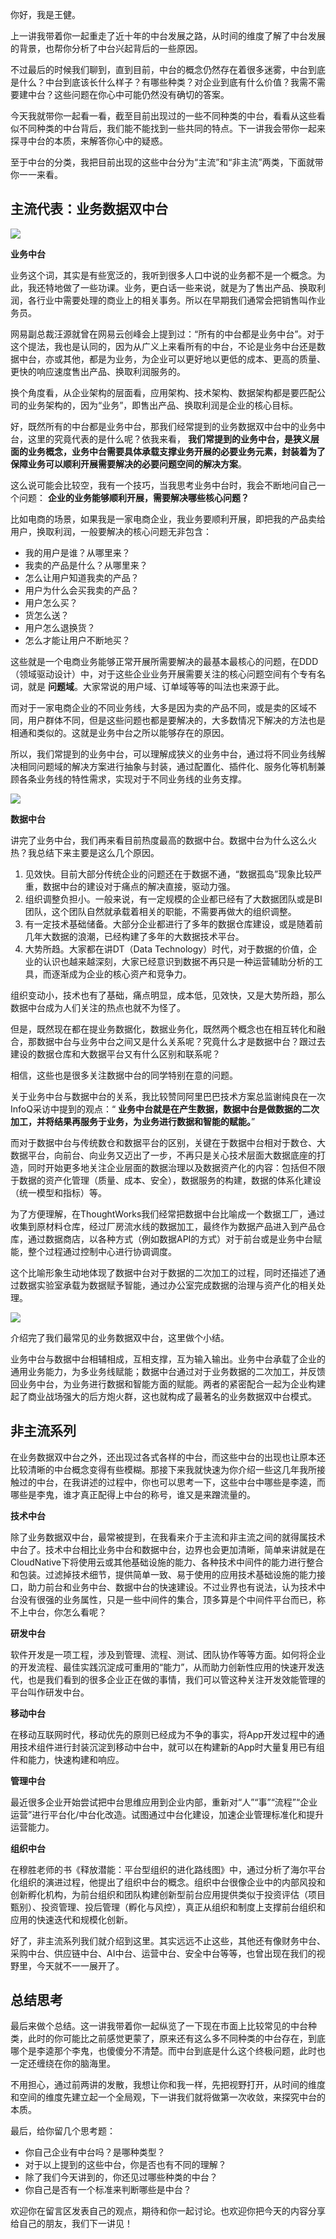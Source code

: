 你好，我是王健。

上一讲我带着你一起重走了近十年的中台发展之路，从时间的维度了解了中台发展的背景，也帮你分析了中台兴起背后的一些原因。

不过最后的时候我们聊到，直到目前，中台的概念仍然存在着很多迷雾，中台到底是什么？中台到底该长什么样子？有哪些种类？对企业到底有什么价值？我需不需要建中台？这些问题在你心中可能仍然没有确切的答案。

今天我就带你一起看一看，截至目前出现过的一些不同种类的中台，看看从这些看似不同种类的中台背后，我们能不能找到一些共同的特点。下一讲我会带你一起来探寻中台的本质，来解答你心中的疑惑。

至于中台的分类，我把目前出现的这些中台分为“主流”和“非主流”两类，下面就带你一一来看。

## 主流代表：业务数据双中台

![](https://static001.geekbang.org/resource/image/17/ca/1721ba484ffe9ca733483eb80f1725ca.jpg?wh=1317*687)

**业务中台**

业务这个词，其实是有些宽泛的，我听到很多人口中说的业务都不是一个概念。为此，我还特地做了一些功课。业务，更白话一些来说，就是为了售出产品、换取利润，各行业中需要处理的商业上的相关事务。所以在早期我们通常会把销售叫作业务员。

网易副总裁汪源就曾在网易云创峰会上提到过：“所有的中台都是业务中台”。对于这个提法，我也是认同的，因为从广义上来看所有的中台，不论是业务中台还是数据中台，亦或其他，都是为业务，为企业可以更好地以更低的成本、更高的质量、更快的响应速度售出产品、换取利润服务的。

换个角度看，从企业架构的层面看，应用架构、技术架构、数据架构都是要匹配公司的业务架构的，因为“业务”，即售出产品、换取利润是企业的核心目标。

好，既然所有的中台都是业务中台，那我们经常提到的业务数据双中台中的业务中台，这里的究竟代表的是什么呢？依我来看， **我们常提到的业务中台，是狭义层面的业务概念，业务中台需要具体承载支撑业务开展的必要业务元素，封装着为了保障业务可以顺利开展需要解决的必要问题空间的解决方案**。

这么说可能会比较空，我有一个技巧，当我思考业务中台时，我会不断地问自己一个问题： **企业的业务能够顺利开展，需要解决哪些核心问题？**

比如电商的场景，如果我是一家电商企业，我业务要顺利开展，即把我的产品卖给用户，换取利润，一般要解决的核心问题无非包含：

- 我的用户是谁？从哪里来？
- 我卖的产品是什么？从哪里来？
- 怎么让用户知道我卖的产品？
- 用户为什么会买我卖的产品？
- 用户怎么买？
- 货怎么送？
- 用户怎么退换货？
- 怎么才能让用户不断地买？

这些就是一个电商业务能够正常开展所需要解决的最基本最核心的问题，在DDD（领域驱动设计）中，对于这些企业业务开展需要关注的核心问题空间有个专有名词，就是 **问题域**。大家常说的用户域、订单域等等的叫法也来源于此。

而对于一家电商企业的不同业务线，大多是因为卖的产品不同，或是卖的区域不同，用户群体不同，但是这些问题也都是要解决的，大多数情况下解决的方法也是相通和类似的。这就是业务中台之所以能够存在的原因。

所以，我们常提到的业务中台，可以理解成狭义的业务中台，通过将不同业务线解决相同问题域的解决方案进行抽象与封装，通过配置化、插件化、服务化等机制兼顾各条业务线的特性需求，实现对于不同业务线的业务支撑。

![](https://static001.geekbang.org/resource/image/86/cf/86043cc4a24c4256d5b97b21825c36cf.jpg?wh=1316*620)

**数据中台**

讲完了业务中台，我们再来看目前热度最高的数据中台。数据中台为什么这么火热？我总结下来主要是这么几个原因。

1. 见效快。目前大部分传统企业的问题还在于数据不通，“数据孤岛”现象比较严重，数据中台的建设对于痛点的解决直接，驱动力强。
2. 组织调整负担小。一般来说，有一定规模的企业都已经有了大数据团队或是BI团队，这个团队自然就承载着相关的职能，不需要再做大的组织调整。
3. 有一定技术基础储备。大部分企业都进行了多年的数据仓库建设，或是随着前几年大数据的浪潮，已经构建了多年的大数据技术平台。
4. 大势所趋。大家都在讲DT（Data Technology）时代，对于数据的价值，企业的认识也越来越深刻，大家已经意识到数据不再只是一种运营辅助分析的工具，而逐渐成为企业的核心资产和竞争力。

组织变动小，技术也有了基础，痛点明显，成本低，见效快，又是大势所趋，那么数据中台成为人们关注的热点也就不为怪了。

但是，既然现在都在提业务数据化，数据业务化，既然两个概念也在相互转化和融合，那数据中台与业务中台之间又是什么关系呢？究竟什么才是数据中台？跟过去建设的数据仓库和大数据平台又有什么区别和联系呢？

相信，这些也是很多关注数据中台的同学特别在意的问题。

关于业务中台与数据中台的关系，我比较赞同阿里巴巴技术方案总监谢纯良在一次InfoQ采访中提到的观点：“ **业务中台就是在产生数据，数据中台是做数据的二次加工，并将结果再服务于业务，为业务进行数据和智能的赋能。**”

而对于数据中台与传统数仓和数据平台的区别，关键在于数据中台相对于数仓、大数据平台，向前台、向业务又迈出了一步，不再只是关心技术层面大数据底座的打造，同时开始更多地关注企业层面的数据治理以及数据资产化的内容：包括但不限于数据的资产化管理（质量、成本、安全），数据服务的构建，数据的体系化建设（统一模型和指标）等。

为了方便理解，在ThoughtWorks我们经常把数据中台比喻成一个数据工厂，通过收集到原材料仓库，经过厂房流水线的数据加工，最终作为数据产品进入到产品仓库，通过数据商店，以各种方式（例如数据API的方式）对于前台或是业务中台赋能，整个过程通过控制中心进行协调调度。

这个比喻形象生动地体现了数据中台对于数据的二次加工的过程，同时还描述了通过数据实验室承载为数据赋予智能，通过办公室完成数据的治理与资产化的相关处理。

![](https://static001.geekbang.org/resource/image/67/e8/67ce98414b65553dfa6244b4f71867e8.jpeg?wh=1920*1080)

介绍完了我们最常见的业务数据双中台，这里做个小结。

业务中台与数据中台相辅相成，互相支撑，互为输入输出。业务中台承载了企业的通用业务能力，为多业务线赋能；数据中台通过对于业务数据的二次加工，并反馈回业务中台，为业务进行数据和智能方面的赋能。两者的紧密配合一起为企业构建起了商业战场强大的后方炮火群，这也就构成了最著名的业务数据双中台模式。

## 非主流系列

在业务数据双中台之外，还出现过各式各样的中台，而这些中台的出现也让原本还比较清晰的中台概念变得有些模糊。那接下来我就快速为你介绍一些这几年我所接触过的中台，在我讲述的过程中，你也可以思考一下，这些中台中哪些是李逵，而哪些是李鬼，谁才真正配得上中台的称号，谁又是来蹭流量的。

**技术中台**

除了业务数据双中台，最常被提到，在我看来介于主流和非主流之间的就得属技术中台了。技术中台相比业务中台和数据中台，边界也会更加清晰，简单来讲就是在CloudNative下将使用云或其他基础设施的能力、各种技术中间件的能力进行整合和包装。过滤掉技术细节，提供简单一致、易于使用的应用技术基础设施的能力接口，助力前台和业务中台、数据中台的快速建设。不过业界也有说法，认为技术中台没有很强的业务属性，只是一些中间件的集合，顶多算是个中间件平台而已，称不上中台，你怎么看呢？

**研发中台**

软件开发是一项工程，涉及到管理、流程、测试、团队协作等等方面。如何将企业的开发流程、最佳实践沉淀成可重用的“能力”，从而助力创新性应用的快速开发迭代，也是我们看到的很多企业正在做的事情，我们可以管这种关注开发效能管理的平台叫作研发中台。

**移动中台**

在移动互联网时代，移动优先的原则已经成为不争的事实，将App开发过程中的通用技术组件进行封装沉淀到移动中台中，就可以在构建新的App时大量复用已有组件和能力，快速构建和响应。

**管理中台**

最近很多企业开始尝试把中台思维应用到企业内部，重新对“人”“事”“流程”“企业运营”进行平台化/中台化改造。试图通过中台化建设，加速企业管理标准化和提升运营能力。

**组织中台**

在穆胜老师的书《释放潜能：平台型组织的进化路线图》中，通过分析了海尔平台化组织的演进过程，他提出了组织中台的概念。组织中台很像企业中的内部风投和创新孵化机构，为前台组织和团队构建创新型前台应用提供类似于投资评估（项目甄别）、投资管理、投后管理（孵化与风控），真正从组织和制度上支撑前台组织和应用的快速迭代和规模化创新。

好了，非主流系列我们就介绍到这里。其实远远不止这些，其他还有像财务中台、采购中台、供应链中台、AI中台、运营中台、安全中台等等，也曾出现在我们的视野里，今天就不一一展开了。

## 总结思考

最后来做个总结。这一讲我带着你一起纵览了一下现在市面上比较常见的中台种类，此时的你可能比之前感觉更蒙了，原来还有这么多不同种类的中台存在，到底哪个是李逵那个李鬼，也傻傻分不清楚。而中台到底是什么这个终极问题，此时也一定还缠绕在你的脑海里。

不用担心，通过前两讲的发散，我想让你和我一样，先把视野打开，从时间的维度和空间的维度先建立起一个全局观，下一讲我们就将做第一次收敛，来探究中台的本质。

最后，给你留几个思考题：

- 你自己企业有中台吗？是哪种类型？
- 对于以上提到的这些中台，你是否也有不同的理解？
- 除了我们今天讲到的，你还见过哪些种类的中台？
- 你自己是否有一个标准来判断哪些是中台？

欢迎你在留言区发表自己的观点，期待和你一起讨论。也欢迎你把今天的内容分享给自己的朋友，我们下一讲见！